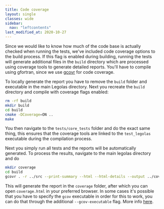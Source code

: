 ```yaml
---
title: Code coverage
layout: single
classes: wide
sidebar:
  nav: "leftcontents"
last_modified_at: 2020-10-27
---
```


Since we would like to know how much of the code base is actually checked when running the tests, we've included
code coverage options to the build process. If this flag is enabled during building, running the tests will generate
additional files in the `build` directory which are processed using coverage tools to generate detailed reports.
You'll have to compile using gfortran, since we use [gcovr](https://gcovr.com/en/stable/) for code coverage.

To locally generate the report you have to remove the `build` folder and executable in the main Legolas directory.
Next you recreate the `build` directory and compile with coverage flags enabled:
```bash
rm -rf build
mkdir build
cd build
cmake -DCoverage=ON ..
make
```
You then navigate to the `tests/core_tests` folder and do the exact same thing, this ensures that the coverage
tools are linked to the `test_legolas` executable during the compilation process.

Next you simply run all tests and the reports will be automatically generated.
To process the results, navigate to the main legolas directory and do
```bash
mkdir coverage
cd build
gcovr . -r ../src --print-summary --html --html-details --output ../coverage/coverage.html
```
This will generate the report in the `coverage` folder, after which you can open `coverage.html` in your preferred browser.
In some cases it's possible that you have to specify the `gcov` executable in order for this to work, you can do that
through the additional `--gcov-executable` flag. More info [here](https://gcovr.com/en/stable/guide.html#the-gcovr-command).
